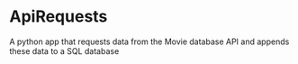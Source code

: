 # ApiRequests
A python app that requests data from the Movie database API and appends these data to a SQL database
